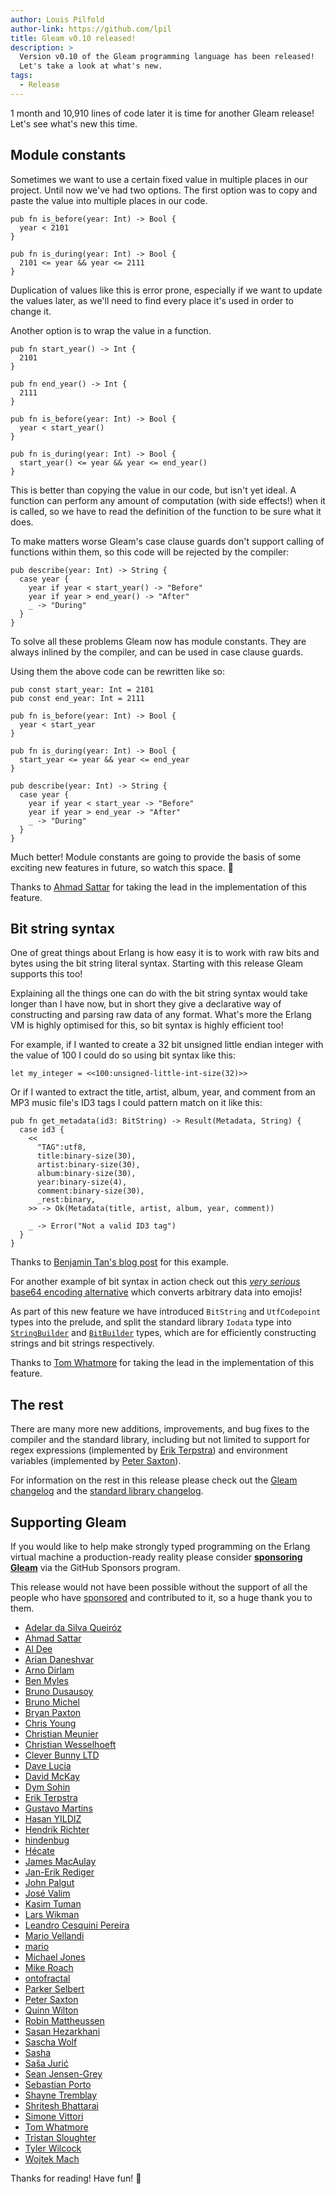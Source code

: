 ```yaml
---
author: Louis Pilfold
author-link: https://github.com/lpil
title: Gleam v0.10 released!
description: >
  Version v0.10 of the Gleam programming language has been released!
  Let's take a look at what's new.
tags:
  - Release
---
```


1 month and 10,910 lines of code later it is time for another Gleam
release! Let's see what's new this time.


## Module constants

Sometimes we want to use a certain fixed value in multiple places in our
project. Until now we've had two options. The first option was to copy and
paste the value into multiple places in our code.

```gleam
pub fn is_before(year: Int) -> Bool {
  year < 2101
}

pub fn is_during(year: Int) -> Bool {
  2101 <= year && year <= 2111
}
```

Duplication of values like this is error prone, especially if we want to
update the values later, as we'll need to find every place it's used in order
to change it.

Another option is to wrap the value in a function.


```gleam
pub fn start_year() -> Int {
  2101
}

pub fn end_year() -> Int {
  2111
}

pub fn is_before(year: Int) -> Bool {
  year < start_year()
}

pub fn is_during(year: Int) -> Bool {
  start_year() <= year && year <= end_year()
}
```

This is better than copying the value in our code, but isn't yet ideal. A
function can perform any amount of computation (with side effects!) when it is
called, so we have to read the definition of the function to be sure what it
does.

To make matters worse Gleam's case clause guards don't support calling of
functions within them, so this code will be rejected by the compiler:

```gleam
pub describe(year: Int) -> String {
  case year {
    year if year < start_year() -> "Before"
    year if year > end_year() -> "After"
    _ -> "During"
  }
}
```

To solve all these problems Gleam now has module constants. They are always
inlined by the compiler, and can be used in case clause guards.

Using them the above code can be rewritten like so:


```gleam
pub const start_year: Int = 2101
pub const end_year: Int = 2111

pub fn is_before(year: Int) -> Bool {
  year < start_year
}

pub fn is_during(year: Int) -> Bool {
  start_year <= year && year <= end_year
}

pub describe(year: Int) -> String {
  case year {
    year if year < start_year -> "Before"
    year if year > end_year -> "After"
    _ -> "During"
  }
}
```

Much better! Module constants are going to provide the basis of some exciting
new features in future, so watch this space. 🚀

Thanks to [Ahmad Sattar](https://github.com/thehabbos007) for taking the
lead in the implementation of this feature.


## Bit string syntax

One of great things about Erlang is how easy it is to work with raw bits and
bytes using the bit string literal syntax. Starting with this release Gleam
supports this too!

Explaining all the things one can do with the bit string syntax would take
longer than I have now, but in short they give a declarative way of
constructing and parsing raw data of any format. What's more the Erlang VM is
highly optimised for this, so bit syntax is highly efficient too!

For example, if I wanted to create a 32 bit unsigned little endian integer
with the value of 100 I could do so using bit syntax like this:

```gleam
let my_integer = <<100:unsigned-little-int-size(32)>>
```

Or if I wanted to extract the title, artist, album, year, and comment from an
MP3 music file's ID3 tags I could pattern match on it like this:

```gleam
pub fn get_metadata(id3: BitString) -> Result(Metadata, String) {
  case id3 {
    <<
      "TAG":utf8,
      title:binary-size(30),
      artist:binary-size(30),
      album:binary-size(30),
      year:binary-size(4),
      comment:binary-size(30),
      _rest:binary,
    >> -> Ok(Metadata(title, artist, album, year, comment))

    _ -> Error("Not a valid ID3 tag")
  }
}
```

Thanks to [Benjamin Tan's blog post][bit-string-blog]
for this example.

For another example of bit syntax in action check out this [_very serious_
base64 encoding alternative][ecoji] which converts arbitrary data into emojis!

As part of this new feature we have introduced `BitString` and `UtfCodepoint`
types into the prelude, and split the standard library `Iodata` type into
[`StringBuilder`][string-builder] and [`BitBuilder`][bit-builder] types, which
are for efficiently constructing strings and bit strings respectively.

Thanks to [Tom Whatmore](https://github.com/tomwhatmore) for taking the
lead in the implementation of this feature.


## The rest

There are many more new additions, improvements, and bug fixes to the compiler and
the standard library, including but not limited to support for regex expressions
(implemented by [Erik Terpstra](https://github.com/eterps/)) and environment
variables (implemented by [Peter Saxton](https://github.com/crowdhailer/)).

For information on the rest in this release please check out the [Gleam
changelog][gleam-changelog] and the [standard library
changelog][stdlib-changelog].

## Supporting Gleam

If you would like to help make strongly typed programming on the Erlang
virtual machine a production-ready reality please consider **[sponsoring
Gleam][sponsor]** via the GitHub Sponsors program.

This release would not have been possible without the support of all the
people who have [sponsored](https://github.com/sponsors/lpil) and contributed
to it, so a huge thank you to them.

- [Adelar da Silva Queiróz](https://github.com/adelarsq)
- [Ahmad Sattar](https://github.com/thehabbos007)
- [Al Dee](https://github.com/scripttease)
- [Arian Daneshvar](https://github.com/bees)
- [Arno Dirlam](https://github.com/arnodirlam)
- [Ben Myles](https://github.com/benmyles)
- [Bruno Dusausoy](https://github.com/bdusauso)
- [Bruno Michel](https://github.com/nono)
- [Bryan Paxton](https://github.com/starbelly)
- [Chris Young](https://github.com/worldofchris)
- [Christian Meunier](https://github.com/tlvenn)
- [Christian Wesselhoeft](https://github.com/xtian)
- [Clever Bunny LTD](https://github.com/cleverbunny)
- [Dave Lucia](https://github.com/davydog187)
- [David McKay](https://github.com/rawkode)
- [Dym Sohin](https://github.com/dym-sh)
- [Erik Terpstra](https://github.com/eterps)
- [Gustavo Martins](https://github.com/namoscagnm)
- [Hasan YILDIZ](https://github.com/hsnyildiz)
- [Hendrik Richter](https://github.com/hendi)
- [hindenbug](https://github.com/hindenbug)
- [Hécate](https://github.com/Kleidukos)
- [James MacAulay](https://github.com/jamesmacaulay)
- [Jan-Erik Rediger](https://github.com/badboy)
- [John Palgut](https://github.com/Jwsonic)
- [José Valim](https://github.com/josevalim)
- [Kasim Tuman](https://github.com/oneness)
- [Lars Wikman](https://github.com/lawik)
- [Leandro Cesquini Pereira](https://github.com/leandrocp)
- [Mario Vellandi](https://github.com/mvellandi)
- [mario](https://github.com/mario-mazo)
- [Michael Jones](https://github.com/michaeljones)
- [Mike Roach](https://github.com/mroach)
- [ontofractal](https://github.com/ontofractal)
- [Parker Selbert](https://github.com/sorentwo)
- [Peter Saxton](https://github.com/CrowdHailer)
- [Quinn Wilton](https://github.com/QuinnWilton)
- [Robin Mattheussen](https://github.com/romatthe)
- [Sasan Hezarkhani](https://github.com/gootik)
- [Sascha Wolf](https://github.com/sascha-wolf)
- [Sasha](https://github.com/scileo)
- [Saša Jurić](https://github.com/sasa1977)
- [Sean Jensen-Grey](https://github.com/seanjensengrey)
- [Sebastian Porto](https://github.com/sporto)
- [Shayne Tremblay](https://github.com/MainShayne233)
- [Shritesh Bhattarai](https://github.com/shritesh)
- [Simone Vittori](https://github.com/simonewebdesign)
- [Tom Whatmore](https://github.com/tomwhatmore)
- [Tristan Sloughter](https://github.com/tsloughter)
- [Tyler Wilcock](https://github.com/twilco)
- [Wojtek Mach](https://github.com/wojtekmach)

Thanks for reading! Have fun! 💜

[ecoji]: https://github.com/lpil/ecoji/
[sponsor]: https://github.com/sponsors/lpil
[bit-builder]: https://hexdocs.pm/gleam_stdlib/gleam/bit_builder/
[string-builder]: https://hexdocs.pm/gleam_stdlib/gleam/string_builder/
[bit-string-blog]: https://benjamintan.io/blog/2014/06/10/elixir-bit-syntax-and-id3/
[gleam-changelog]: https://github.com/gleam-lang/gleam/blob/main/CHANGELOG.md#v0100---2020-07-01
[stdlib-changelog]: https://github.com/gleam-lang/stdlib/blob/main/CHANGELOG.md#v0101---2020-07-01
